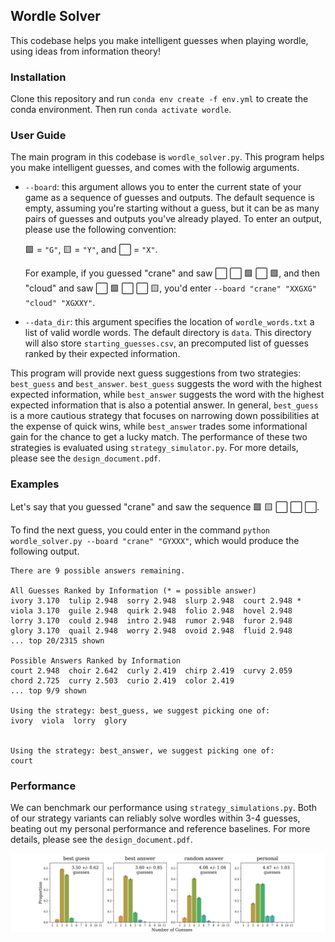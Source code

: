 ## Wordle Solver

This codebase helps you make intelligent guesses when playing wordle, using ideas from information theory! 

### Installation

Clone this repository and run `conda env create -f env.yml` to create the conda environment. Then run `conda activate wordle`. 

### User Guide

The main program in this codebase is `wordle_solver.py`. This program helps you make intelligent guesses,
and comes with the followig arguments. 

- `--board`: this argument allows you to enter the current state of your game as a sequence of guesses and outputs. The default sequence is empty, assuming you're starting without a guess, but it can be as many pairs of guesses and outputs you've already played. To enter an output, please use the following convention: 

  🟩 = `"G"`, 🟨 = `"Y"`, and ⬜ = `"X"`. 

  For example, if you guessed "crane" and saw ⬜ ⬜ 🟩 ⬜ 🟩, and then "cloud" and saw ⬜ 🟩 ⬜ ⬜ 🟨, you'd enter `--board "crane" "XXGXG" "cloud" "XGXXY"`. 

- `--data_dir`: this argument specifies the location of `wordle_words.txt` a list of valid wordle words. The default directory is `data`. This directory will also store `starting_guesses.csv`, an precomputed list of guesses ranked by their expected information.

This program will provide next guess suggestions from two strategies: `best_guess` and `best_answer`. `best_guess` suggests the word with the highest expected information, while `best_answer` suggests the word with the highest expected information that is also a potential answer. In general, `best_guess` is a more cautious strategy that focuses on narrowing down possibilities at the expense of quick wins, while `best_answer` trades some informational gain for the chance to get a lucky match. The performance of these two strategies is evaluated using `strategy_simulator.py`. For more details, please see the `design_document.pdf`. 

### Examples

Let's say that you guessed "crane" and saw the sequence 🟩 🟨 ⬜ ⬜ ⬜. 

To find the next guess, you could enter in the command `python wordle_solver.py --board "crane" "GYXXX"`, which would produce the following output. 

```
There are 9 possible answers remaining. 

All Guesses Ranked by Information (* = possible answer)
ivory 3.170  tulip 2.948  sorry 2.948  slurp 2.948  court 2.948 *
viola 3.170  guile 2.948  quirk 2.948  folio 2.948  hovel 2.948  
lorry 3.170  could 2.948  intro 2.948  rumor 2.948  furor 2.948  
glory 3.170  quail 2.948  worry 2.948  ovoid 2.948  fluid 2.948  
... top 20/2315 shown 

Possible Answers Ranked by Information
court 2.948  choir 2.642  curly 2.419  chirp 2.419  curvy 2.059
chord 2.725  curry 2.503  curio 2.419  color 2.419
... top 9/9 shown 

Using the strategy: best_guess, we suggest picking one of: 
ivory  viola  lorry  glory


Using the strategy: best_answer, we suggest picking one of: 
court
```

### Performance

We can benchmark our performance using `strategy_simulations.py`. Both of our strategy variants can reliably solve wordles within 3-4 guesses, beating out my personal performance and reference baselines. For more details, please see the `design_document.pdf`. 

![simulation results](results/simulation_results.png)
